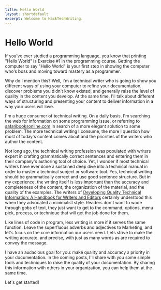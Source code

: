 ```yaml
---
title: Hello World
layout: shortdefault
excerpt: Welcome to HackTechWriting.
---
```



# Hello World

If you've ever studied a programming language, you know that printing "Hello World" is Exercise #1 in the programming course. Getting the computer to say "Hello World" is your first step in showing the computer who's boss and moving toward mastery as a programmer.

Why do I mention this? Well, I'm a technical writer who is going to show you different ways of using your computer to refine your documentation, discover problems you didn't know existed, and generally raise the level of quality in the content you develop. At the same time, I'll talk about different ways of structuring and presenting your content to deliver information in a way your users will love.

I'm a huge consumer of technical writing. On a daily basis, I'm searching the web for information on some programming issue, or referring to [safaribooksonline.com](http://safaribooksonline.com) in search of a more elegant solution to some problem. The more technical writing I consume, the more I question how most of today's content comes about and the priorities of the writers who author the content.

Not long ago, the technical writing profession was populated with writers expert in crafting grammatically correct sentences and entering them in their company's authoring tool of choice. Yet, I wonder if most technical writers have ever done a sustained deep dive into a technical manual in order to master a technical subject or software tool. Yes, technical writing should be grammatically correct and use good sentence structure. But in my experience, the writing itself is less important than the accuracy and completeness of the content, the organization of the material, and the quality of the examples. The writers of [Developing Quality Technical Information: A Handbook for Writers and Editors](http://www.amazon.com/Developing-Quality-Technical-Information-Handbook/dp/0131477498) certainly understood this when they advocated a minimalist style. Readers don't want to wade through gobs of text, they just want to get to the command, options, menu pick, process, or technique that will get the job done for them.

Like lines of code in program, less writing is more if it serves the same function. Leave the superfluous adverbs and adjectives to Marketing, and let's focus on the core information our users need. Lets strive to make the writing accurate, and precise, with just as many words as are required to convey the message.

I have an audacious goal for you: make quality and accuracy a priority in your documentation. In the coming posts, I'll share with you some simple tools and techniques to raise the quality of your documentation. By sharing this information with others in your organization, you can help them at the same time.

Let's get started!
